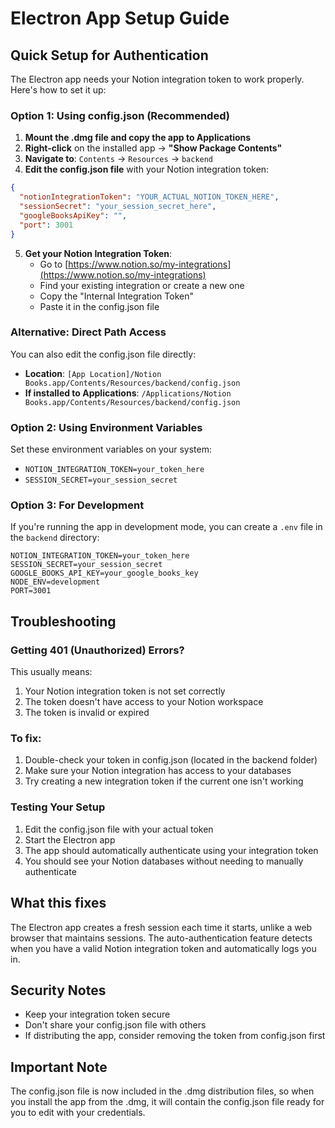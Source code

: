 # Electron App Setup Guide

## Quick Setup for Authentication

The Electron app needs your Notion integration token to work properly. Here's how to set it up:

### Option 1: Using config.json (Recommended)

1. **Mount the .dmg file and copy the app to Applications**
2. **Right-click** on the installed app → **"Show Package Contents"**
3. **Navigate to**: `Contents` → `Resources` → `backend`
4. **Edit the config.json file** with your Notion integration token:

```json
{
  "notionIntegrationToken": "YOUR_ACTUAL_NOTION_TOKEN_HERE",
  "sessionSecret": "your_session_secret_here",
  "googleBooksApiKey": "",
  "port": 3001
}
```

5. **Get your Notion Integration Token**:
   - Go to [https://www.notion.so/my-integrations](https://www.notion.so/my-integrations)
   - Find your existing integration or create a new one
   - Copy the "Internal Integration Token"
   - Paste it in the config.json file

### Alternative: Direct Path Access

You can also edit the config.json file directly:
- **Location**: `[App Location]/Notion Books.app/Contents/Resources/backend/config.json`
- **If installed to Applications**: `/Applications/Notion Books.app/Contents/Resources/backend/config.json`

### Option 2: Using Environment Variables

Set these environment variables on your system:
- `NOTION_INTEGRATION_TOKEN=your_token_here`
- `SESSION_SECRET=your_session_secret`

### Option 3: For Development

If you're running the app in development mode, you can create a `.env` file in the `backend` directory:

```
NOTION_INTEGRATION_TOKEN=your_token_here
SESSION_SECRET=your_session_secret
GOOGLE_BOOKS_API_KEY=your_google_books_key
NODE_ENV=development
PORT=3001
```

## Troubleshooting

### Getting 401 (Unauthorized) Errors?

This usually means:
1. Your Notion integration token is not set correctly
2. The token doesn't have access to your Notion workspace
3. The token is invalid or expired

### To fix:
1. Double-check your token in config.json (located in the backend folder)
2. Make sure your Notion integration has access to your databases
3. Try creating a new integration token if the current one isn't working

### Testing Your Setup

1. Edit the config.json file with your actual token
2. Start the Electron app
3. The app should automatically authenticate using your integration token
4. You should see your Notion databases without needing to manually authenticate

## What this fixes

The Electron app creates a fresh session each time it starts, unlike a web browser that maintains sessions. The auto-authentication feature detects when you have a valid Notion integration token and automatically logs you in.

## Security Notes

- Keep your integration token secure
- Don't share your config.json file with others
- If distributing the app, consider removing the token from config.json first

## Important Note

The config.json file is now included in the .dmg distribution files, so when you install the app from the .dmg, it will contain the config.json file ready for you to edit with your credentials. 
